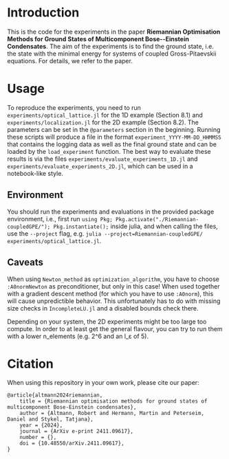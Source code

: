 # Introduction

This is the code for the experiments in the paper **Riemannian Optimisation Methods for Ground States of Multicomponent Bose--Einstein Condensates**. The aim of the experiments is to find the ground state, i.e. the state with the minimal energy for systems of coupled Gross-Pitaevskii equations. For details, we refer to the paper.

# Usage

To reproduce the experiments, you need to run `experiments/optical_lattice.jl` for the 1D example (Section 8.1) and `experiments/localization.jl` for the 2D example (Section 8.2). The parameters can be set in the `@parameters` section in the beginning. Running these scripts will produce a file in the format `experiment_YYYY-MM-DD_HHMMSS` that contains the logging data as well as the final ground state and can be loaded by the `load_experiment` function. The best way to evaluate these results is via the files `experiments/evaluate_experiments_1D.jl` and `experiments/evaluate_experiments_2D.jl`, which can be used in a notebook-like style.

## Environment

You should run the experiments and evaluations in the provided package environment, i.e., first run `using Pkg; Pkg.activate("./Riemannian-coupledGPE/"); Pkg.instantiate();` inside julia, and when calling the files, use the `--project` flag, e.g. `julia --project=Riemannian-coupledGPE/ experiments/optical_lattice.jl`.

## Caveats

When using `Newton_method` as `optimization_algorithm`, you have to choose `:A0normNewton` as preconditioner, but only in this case! When used together with a gradient descent method (for which you have to use `:A0norm`), this will cause unpredictible behavior. This unfortunately has to do with missing size checks in `IncompleteLU.jl` and a disabled bounds check there.

Depending on your system, the 2D experiments might be too large too compute. In order to at least get the general flavour, you can try to run them with a lower n_elements (e.g. 2^6 and an l_ε of 5).

# Citation
When using this repository in your own work, please cite our paper:

    @article{altmann2024riemannian,
        title = {Riemannian optimisation methods for ground states of multicomponent Bose-Einstein condensates},
        author = {Altmann, Robert and Hermann, Martin and Peterseim, Daniel and Stykel, Tatjana},
        year = {2024},
        journal = {ArXiv e-print 2411.09617},
        number = {},
        doi = {10.48550/arXiv.2411.09617},
    }
